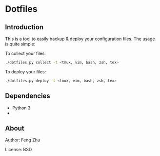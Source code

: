 # Dotfiles

## Introduction

This is a tool to easily backup & deploy your configuration files.
The usage is quite simple:

To collect your files:

``` sh
./dotfiles.py collect -t <tmux, vim, bash, zsh, tex>
```

To deploy your files:

``` sh
./dotfiles.py deploy -t <tmux, vim, bash, zsh, tex>
```

## Dependencies

+ Python 3
+ [colors]:(https://github.com/verigak/colors)

## About

Author: Feng Zhu

License: BSD
